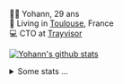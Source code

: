 <p>
  👨🏻 <bold>Yohann</bold>, 29 ans<br/>
  💼 Living in <a href="https://www.google.com/maps?q=toulouse">Toulouse</a>, France<br/>
  💻 CTO at <a href="https://trayvisor.com/">Trayvisor</a><br/>
</p>

<a href="https://github.com/anuraghazra/github-readme-stats"><img align="center" src="https://github-readme-stats-dviw-8taegaswk-yohann84ls-projects.vercel.app//api?username=yohann84L&show_icons=true&include_all_commits=true" alt="Yohann's github stats" /> </a>


<details>
  <summary>Some stats ...</summary><br/>
  

<!--START_SECTION:waka-->
![Code Time](http://img.shields.io/badge/Code%20Time-1%2C195%20hrs%205%20mins-blue)

![Profile Views](http://img.shields.io/badge/Profile%20Views-0-blue)

**🐱 My GitHub Data** 

> 📦 440.9 kB Used in GitHub's Storage 
 > 
> 🏆 147 Contributions in the Year 2025
 > 
> 🚫 Not Opted to Hire
 > 
> 📜 26 Public Repositories 
 > 
> 🔑 21 Private Repositories 
 > 
**I'm an Early 🐤** 

```text
🌞 Morning                19652 commits       ████████░░░░░░░░░░░░░░░░░   30.43 % 
🌆 Daytime                36952 commits       ██████████████░░░░░░░░░░░   57.21 % 
🌃 Evening                7848 commits        ███░░░░░░░░░░░░░░░░░░░░░░   12.15 % 
🌙 Night                  133 commits         ░░░░░░░░░░░░░░░░░░░░░░░░░   00.21 % 
```
📅 **I'm Most Productive on Wednesday** 

```text
Monday                   12112 commits       █████░░░░░░░░░░░░░░░░░░░░   18.75 % 
Tuesday                  12079 commits       █████░░░░░░░░░░░░░░░░░░░░   18.70 % 
Wednesday                13563 commits       █████░░░░░░░░░░░░░░░░░░░░   21.00 % 
Thursday                 13103 commits       █████░░░░░░░░░░░░░░░░░░░░   20.29 % 
Friday                   12506 commits       █████░░░░░░░░░░░░░░░░░░░░   19.36 % 
Saturday                 435 commits         ░░░░░░░░░░░░░░░░░░░░░░░░░   00.67 % 
Sunday                   787 commits         ░░░░░░░░░░░░░░░░░░░░░░░░░   01.22 % 
```


📊 **This Week I Spent My Time On** 

```text
🕑︎ Time Zone: Europe/Paris

💬 Programming Languages: 
JavaScript               2 hrs 46 mins       ████████████████░░░░░░░░░   64.94 % 
HTML                     25 mins             ███░░░░░░░░░░░░░░░░░░░░░░   10.13 % 
Python                   24 mins             ██░░░░░░░░░░░░░░░░░░░░░░░   09.42 % 
TOML                     23 mins             ██░░░░░░░░░░░░░░░░░░░░░░░   09.23 % 
TypeScript               11 mins             █░░░░░░░░░░░░░░░░░░░░░░░░   04.41 % 

🔥 Editors: 
VS Code                  4 hrs 9 mins        ████████████████████████░   97.38 % 
Windsurf                 6 mins              █░░░░░░░░░░░░░░░░░░░░░░░░   02.51 % 
Zed                      0 secs              ░░░░░░░░░░░░░░░░░░░░░░░░░   00.11 % 

💻 Operating System: 
Mac                      4 hrs 16 mins       █████████████████████████   100.00 % 
```

**I Mostly Code in Python** 

```text
Python                   25 repos            █████████████░░░░░░░░░░░░   53.19 % 
Jupyter Notebook         4 repos             ██░░░░░░░░░░░░░░░░░░░░░░░   08.51 % 
JavaScript               3 repos             ██░░░░░░░░░░░░░░░░░░░░░░░   06.38 % 
HTML                     2 repos             █░░░░░░░░░░░░░░░░░░░░░░░░   04.26 % 
Shell                    1 repo              █░░░░░░░░░░░░░░░░░░░░░░░░   02.13 % 
```




 Last Updated on 06/02/2025 00:37:23 UTC
<!--END_SECTION:waka-->
